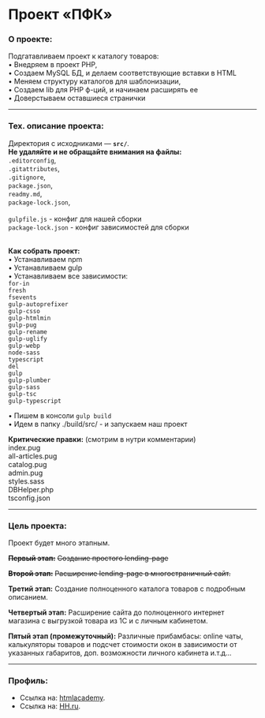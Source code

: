 # Проект «ПФК»

### О проекте:

Подгатавливаем проект к каталогу товаров:<br>
• Внедряем в проект PHP,<br>
• Создаем MySQL БД, и делаем соответствующие вставки в HTML<br>
• Меняем структуру каталогов для шаблонизации,<br>
• Создаем lib для PHP ф-ций, и начинаем расширять ее<br>
• Доверстываем оставшиеся странички

---

### Тех. описание проекта:

Директория с исходниками — **`src/`**.<br>
**Не удаляйте и не обращайте внимания на файлы: <br>**
`.editorconfig`,<br>
`.gitattributes`,<br>
`.gitignore`,<br>
`package.json`,<br>
`readmy.md`,<br>
`package-lock.json`,<br>
<br>
`gulpfile.js` - конфиг для нашей сборки<br>
`package-lock.json` - конфиг зависимостей для сборки<br>
<br>

**Как собрать проект:**<br>
• Устанавливаем npm<br>
• Устанавливаем gulp<br>
• Устанавливаем все зависимости:<br>
  `for-in`<br>
  `fresh`<br>
  `fsevents`<br>
  `gulp-autoprefixer`<br>
  `gulp-csso`<br>
  `gulp-htmlmin`<br>
  `gulp-pug`<br>
  `gulp-rename`<br>
  `gulp-uglify`<br>
  `gulp-webp`<br>
  `node-sass`<br>
  `typescript`<br>
  `del`<br>
  `gulp`<br>
  `gulp-plumber`<br>
  `gulp-sass`<br>
  `gulp-tsc`<br>
  `gulp-typescript`<br>

• Пишем в консоли `gulp build`<br>
• Идем в папку ./build/src/ - и запускаем наш проект

**Критические правки:** (смотрим в нутри комментарии)<br>
index.pug<br>
all-articles.pug<br>
catalog.pug<br>
admin.pug<br>
styles.sass<br>
DBHelper.php<br>
tsconfig.json<br>

---

### Цель проекта:

Проект будет много этапным.

~~**Первый этап:**~~
~~Создание простого lending-page~~

~~**Второй этап:**~~
~~Расширение lending-page в многостраничный сайт.~~

**Третий этап:**
Создание полноценного каталога товаров с подробным описанием.

**Четвертый этап:**
Расширение сайта до полноценного интернет магазина с выгрузкой товара из 1С и с личным кабинетом.

**Пятый этап (промежуточный):**
Различные прибамбасы: online чаты, калькуляторы товаров и подсчет стоимости окон в зависимости от указанных габаритов, доп. возможности личного кабинета и.т.д...

---

### Профиль:

* Ссылка на: [htmlacademy](https://htmlacademy.ru/profile/id701371).
* Ссылка на: [HH.ru](https://stavropol.hh.ru/resume/c063f00aff02d1e0900039ed1f747853505472).